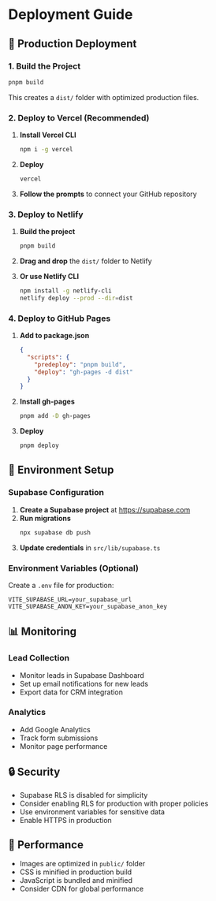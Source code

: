 # Deployment Guide

## 🚀 Production Deployment

### 1. Build the Project

```bash
pnpm build
```

This creates a `dist/` folder with optimized production files.

### 2. Deploy to Vercel (Recommended)

1. **Install Vercel CLI**
   ```bash
   npm i -g vercel
   ```

2. **Deploy**
   ```bash
   vercel
   ```

3. **Follow the prompts** to connect your GitHub repository

### 3. Deploy to Netlify

1. **Build the project**
   ```bash
   pnpm build
   ```

2. **Drag and drop** the `dist/` folder to Netlify

3. **Or use Netlify CLI**
   ```bash
   npm install -g netlify-cli
   netlify deploy --prod --dir=dist
   ```

### 4. Deploy to GitHub Pages

1. **Add to package.json**
   ```json
   {
     "scripts": {
       "predeploy": "pnpm build",
       "deploy": "gh-pages -d dist"
     }
   }
   ```

2. **Install gh-pages**
   ```bash
   pnpm add -D gh-pages
   ```

3. **Deploy**
   ```bash
   pnpm deploy
   ```

## 🔧 Environment Setup

### Supabase Configuration

1. **Create a Supabase project** at https://supabase.com
2. **Run migrations**
   ```bash
   npx supabase db push
   ```
3. **Update credentials** in `src/lib/supabase.ts`

### Environment Variables (Optional)

Create a `.env` file for production:

```env
VITE_SUPABASE_URL=your_supabase_url
VITE_SUPABASE_ANON_KEY=your_supabase_anon_key
```

## 📊 Monitoring

### Lead Collection

- Monitor leads in Supabase Dashboard
- Set up email notifications for new leads
- Export data for CRM integration

### Analytics

- Add Google Analytics
- Track form submissions
- Monitor page performance

## 🔒 Security

- Supabase RLS is disabled for simplicity
- Consider enabling RLS for production with proper policies
- Use environment variables for sensitive data
- Enable HTTPS in production

## 🚀 Performance

- Images are optimized in `public/` folder
- CSS is minified in production build
- JavaScript is bundled and minified
- Consider CDN for global performance
